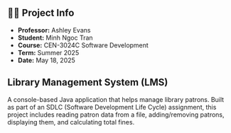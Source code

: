 ## 👨‍🏫 Project Info
- **Professor:** Ashley Evans  
- **Student:** Minh Ngoc Tran  
- **Course:** CEN-3024C Software Development  
- **Term:** Summer 2025  
- **Date:** May 18, 2025  


## Library Management System (LMS)
A console-based Java application that helps manage library patrons. Built as part of an SDLC (Software Development Life Cycle) assignment, this project includes reading patron data from a file, adding/removing patrons, displaying them, and calculating total fines.
